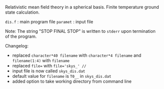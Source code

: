 Relativistic mean field theory in a spherical basis. Finite temperature ground state calculation.

`dis.f` : main program file
`paramet` : input file

Note: The string "STOP  FINAL STOP" is written to `stderr` upon termination of the program.

Changelog:
- replaced `character*40 filename` with `character*4 filename` and `filename(1:4)` with `filename`
- replaced `file=` with `file='skys_' // `
- input file is now called `skys_dis.dat`
- default value for `filename` is `T0__` in `skys_dis.dat`
- added option to take working directory from command line
